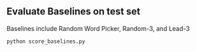 ## Evaluate Baselines on test set
Baselines include Random Word Picker, Random-3, and Lead-3
```bash
python score_baselines.py
```
